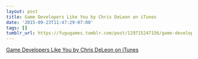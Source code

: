 ```yaml
---
layout: post
title: Game Developers Like You by Chris DeLeon on iTunes
date: '2015-09-23T11:47:29-07:00'
tags: []
tumblr_url: https://fugugames.tumblr.com/post/129715247156/game-developers-like-you-by-chris-deleon-on-itunes
---
```

[Game Developers Like You by Chris DeLeon on iTunes](https://itunes.apple.com/us/podcast/game-developers-like-you/id1006574766?ls=1)  
